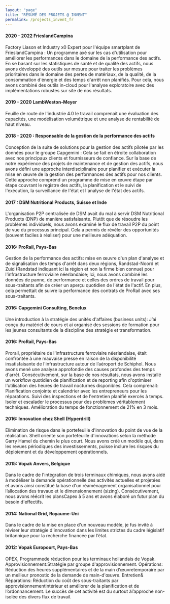 ```yaml
---
layout: "page"
title: "RÉSUMÉ DES PROJETS @ INVENT"
permalink: /projects_invent_fr
---
```


#### 2020 - 2022 FrieslandCampina
Factory Liason et Industry x0 Expert pour l'équipe smartplant de FrieslandCampina : Un programme axé sur les cas d'utilisation pour améliorer les performances dans le domaine de la performance des actifs. En se basant sur les statistiques de santé et de qualité des actifs, nous avons développé des outils sur mesure pour traiter les problèmes prioritaires dans le domaine des pertes de matériaux, de la qualité, de la consommation d'énergie et des temps d'arrêt non planifiés. Pour cela, nous avons combiné des outils in-cloud pour l'analyse exploratoire avec des implémentations robustes sur site de nos résultats.

#### 2019 - 2020 LambWeston-Meyer
Feuille de route de l'industrie 4.0 le travail comprenait une évaluation des capacités, une modélisation volumétrique et une analyse de rentabilité de haut niveau.

#### 2018 - 2020 : Responsable de la gestion de la performance des actifs
Conception de la suite de solutions pour la gestion des actifs pilotée par les données pour le groupe Capgemini : Cela se fait en étroite collaboration avec nos principaux clients et fournisseurs de confiance. Sur la base de notre expérience des projets de maintenance et de gestion des actifs, nous avons défini une approche interdisciplinaire pour planifier et exécuter la mise en œuvre de la gestion des performances des actifs pour nos clients. Cette approche comprend un programme de mise en œuvre étape par étape couvrant le registre des actifs, la planification et le suivi de l'exécution, la surveillance de l'état et l'analyse de l'état des actifs.

#### 2017 : DSM Nutritional Products, Suisse et Inde
L'organisation P2P centralisée de DSM avait du mal à servir DSM Nutritional Products (DNP) de manière satisfaisante. Plutôt que de résoudre les problèmes individuels, nous avons examiné le flux de travail P2P du point de vue du processus principal. Cela a permis de révéler des opportunités (souvent faciles à réaliser) pour une meilleure adéquation.

#### 2016: ProRail, Pays-Bas
Gestion de la performance des actifs: mise en œuvre d'un plan d'analyse et de signalisation des temps d'arrêt dans deux régions, Randstad-Noord et Zuid (Randstad indiquant ici la région et non la firme bien connue) pour l'infrastructure ferroviaire néerlandaise; Ici, nous avons combiné les données de panne, de performance et celles des ordres de travail pour sous-traitants afin de créer un aperçu quotidien de l'état de l'actif. En plus, cela permettait de suivre la performance des contrats de ProRail avec ses sous-traitants.

#### 2016: Capgemini Consulting, Benelux
Une introduction à la stratégie des unités d'affaires (business units): J’ai conçu du matériel de cours et ai organisé des sessions de formation pour les jeunes consultants de la discipline des stratégie et  transformation.

#### 2016: ProRail, Pays-Bas
Prorail, propriétaire de l'infrastructure ferroviaire néerlandaise, était confrontée à une mauvaise presse en raison de la disponibilité insatisfaisante de l'infrastructure autour de l’aéroport de Schiphol. Nous avons mené une analyse approfondie des causes profondes des temps d'arrêt. Consécutivement, sur la base de nos résultats, nous avons installé un workflow quotidien de planification et de reporting afin d'optimiser l'utilisation des heures de travail nocturnes disponibles. Cela comprenait: Planification conjointe et
calendrier avec les entrepreneurs pour les réparations. Suivi des inspections et de l'entretien planifié exercés à temps. Isoler et escalader le processus pour des problèmes véritablement techniques. Amélioration du temps de fonctionnement de 21% en 3 mois.

#### 2016: Innovation chez Shell (Hyperdrill)
Elimination de risque dans le portefeuille d'innovation du point de vue de la réalisation.
Shell oriente son portefeuille d'innovations selon la méthode Garry Hamel du
chemin le plus court. Nous avons créé un modèle qui, dans les revues périodiques
des investissements, puisse inclure les risques du déploiement et du développement
opérationnels. 

#### 2015: Vopak Anvers, Belgique
Dans le cadre de l'intégration de trois terminaux chimiques, nous avons aidé à modéliser la demande opérationnelle des activités actuelles et projetées et avons ainsi constitué la base d'un réaménagement organisationnel pour l’allocation des travaux et le dimensionnement (sizing).  Consécutivement, nous avons réécrit les plansCapex à 5 ans et avons élaboré un futur plan du besoin d'effectifs.

#### 2014: National Grid, Royaume-Uni
Dans le cadre de la mise en place d'un nouveau modèle, je fus invité à réviser leur stratégie
d'innovation dans les limites strictes du cadre législatif britannique pour la recherche financée par l’état.

#### 2012: Vopak Europoort, Pays-Bas
OPEX, Programmede réduction pour les terminaux hollandais de Vopak.  Approvisionnement:Stratégie par groupe d'approvisionnement. Opérations: Réduction des heures supplémentaires et de la main d’œuvretemporaire par un meilleur pronostic de la demande de main-d'œuvre. Entretien& Réparations: Réduction du coût des sous-traitants par approvisionnementintérieur et améliorer de la planification et de l’ordonnancement.  Le succès de cet activité est du surtout àl’approche non-isolée des divers flux de travail.